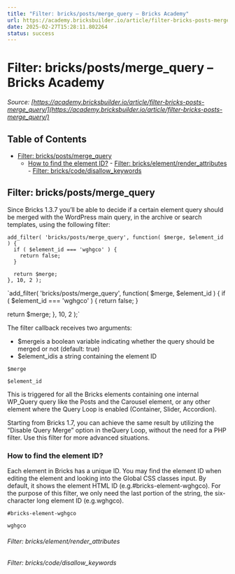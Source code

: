 ```yaml
---
title: "Filter: bricks/posts/merge_query – Bricks Academy"
url: https://academy.bricksbuilder.io/article/filter-bricks-posts-merge_query/
date: 2025-02-27T15:28:11.802264
status: success
---
```


# Filter: bricks/posts/merge_query – Bricks Academy

*Source: [https://academy.bricksbuilder.io/article/filter-bricks-posts-merge_query/](https://academy.bricksbuilder.io/article/filter-bricks-posts-merge_query/)*

## Table of Contents

- [Filter: bricks/posts/merge_query](#filter-brickspostsmergequery)
  - [How to find the element ID?](#how-to-find-the-element-id)
        - [Filter: bricks/element/render_attributes](#filter-brickselementrenderattributes)
        - [Filter: bricks/code/disallow_keywords](#filter-brickscodedisallowkeywords)

## Filter: bricks/posts/merge_query

Since Bricks 1.3.7 you’ll be able to decide if a certain element query should be merged with the WordPress main query, in the archive or search templates, using the following filter:

```
add_filter( 'bricks/posts/merge_query', function( $merge, $element_id ) {
  if ( $element_id === 'wghgco' ) {
    return false;
  }

  return $merge;
}, 10, 2 );
```

`add_filter( 'bricks/posts/merge_query', function( $merge, $element_id ) {
  if ( $element_id === 'wghgco' ) {
    return false;
  }

  return $merge;
}, 10, 2 );`

The filter callback receives two arguments:

- $mergeis a boolean variable indicating whether the query should be merged or not (default: true)
- $element_idis a string containing the element ID

`$merge`

`$element_id`

This is triggered for all the Bricks elements containing one internal WP_Query query like the Posts and the Carousel element, or any other element where the Query Loop is enabled (Container, Slider, Accordion).

Starting from Bricks 1.7, you can achieve the same result by utilizing the “Disable Query Merge” option in theQuery Loop, without the need for a PHP filter. Use this filter for more advanced situations.

### How to find the element ID?

Each element in Bricks has a unique ID. You may find the element ID when editing the element and looking into the Global CSS classes input. By default, it shows the element HTML ID (e.g.#bricks-element-wghgco). For the purpose of this filter, we only need the last portion of the string, the six-character long element ID (e.g.wghgco).

`#bricks-element-wghgco`

`wghgco`

###### Filter: bricks/element/render_attributes

###### Filter: bricks/code/disallow_keywords

